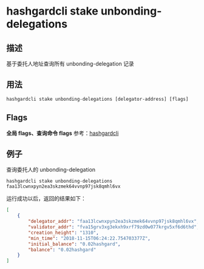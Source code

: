 # hashgardcli stake unbonding-delegations

## 描述

基于委托人地址查询所有 unbonding-delegation 记录

## 用法

```
hashgardcli stake unbonding-delegations [delegator-address] [flags]
```

## Flags

**全局 flags、查询命令 flags** 参考：[hashgardcli](../README.md)

## 例子

查询委托人的 unbonding-delegation

```
hashgardcli stake unbonding-delegations faa13lcwnxpyn2ea3skzmek64vvnp97jsk8qmhl6vx
```

运行成功以后，返回的结果如下：

```json
[
    {
        "delegator_addr": "faa13lcwnxpyn2ea3skzmek64vvnp97jsk8qmhl6vx",
        "validator_addr": "fva15grv3xg3ekxh9xrf79zd0w077krgv5xf6d6thd",
        "creation_height": "1310",
        "min_time": "2018-11-15T06:24:22.754703377Z",
        "initial_balance": "0.02hashgard",
        "balance": "0.02hashgard"
    }
]
```
